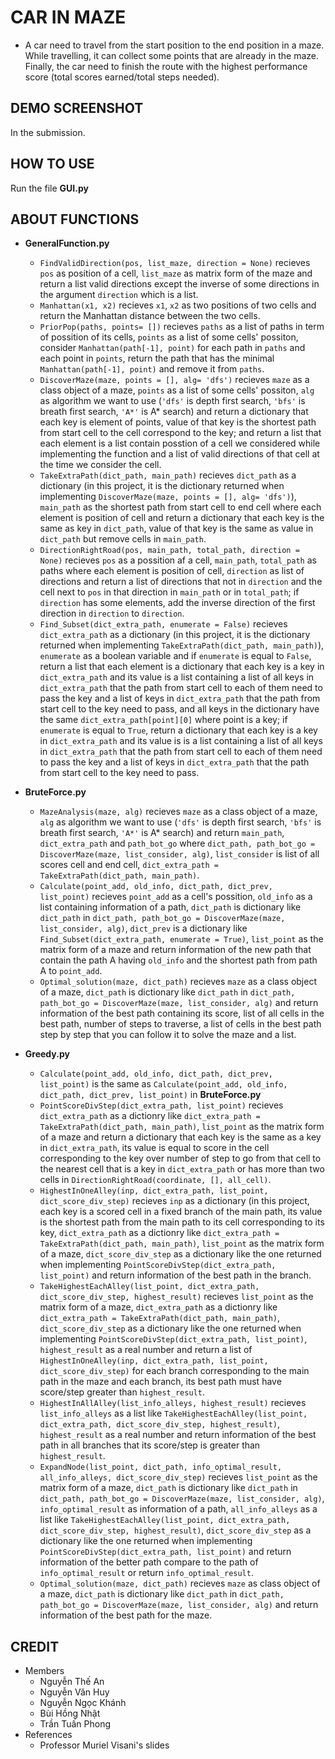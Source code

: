# CAR IN MAZE
* A car need to travel from the start position to the end position in a maze. While travelling, it can collect some points that are already in the maze. Finally, the car need to finish the route with the highest performance score (total scores earned/total steps needed).

## DEMO SCREENSHOT
In the submission.  

## HOW TO USE
Run the file **GUI.py**

## ABOUT FUNCTIONS
* **GeneralFunction.py** 
  * `FindValidDirection(pos, list_maze, direction = None)` recieves `pos` as position of a cell, `list_maze` as matrix form of the maze and return a list valid directions except the inverse of some directions in the argument `direction` which is a list.
  * `Manhattan(x1, x2)` recieves `x1`, `x2` as two positions of two cells and return the Manhattan distance between the two cells. 
  * `PriorPop(paths, points= [])` recieves `paths` as a list of paths in term of possition of its cells, `points` as a list of some cells' possiton, consider `Manhattan(path[-1], point)` for each path in `paths` and each point in `points`, return the path that has the minimal `Manhattan(path[-1], point)` and remove it from `paths`.
  * `DiscoverMaze(maze, points = [], alg= 'dfs')` recieves `maze` as a class object of a maze, `points` as a list of some cells' possiton, `alg` as algorithm  we want to use (`'dfs'` is depth first search, `'bfs'` is breath first search, `'A*'` is A* search) and return a dictionary that each key is element of points, value of that key is the shortest path from start cell to the cell correspond to the key; and return a list that each element is a list contain posstion of a cell we considered while implementing the function and a list of valid directions of that cell at the time we consider the cell.
  * `TakeExtraPath(dict_path, main_path)` recieves `dict_path` as a dictionary (in this project, it is the dictionary returned when implementing `DiscoverMaze(maze, points = [], alg= 'dfs')`), `main_path` as the shortest path from start cell to end cell where each element is position of cell and return a dictionary that each key is the same as key in `dict_path`, value of that key is the same as value in `dict_path` but remove cells in `main_path`.
  * `DirectionRightRoad(pos, main_path, total_path, direction = None)` recieves `pos` as a possition af a cell, `main_path`, `total_path` as paths where each element is position of cell, `direction` as list of directions and return a list of directions that not in `direction` and the cell next to `pos` in that direction in `main_path` or in `total_path`; if `direction` has some elements, add the inverse direction of the first direction in `direction` to `direction`.
  * `Find_Subset(dict_extra_path, enumerate = False)` recieves `dict_extra_path` as a dictionary (in this project, it is the dictionary returned when implementing `TakeExtraPath(dict_path, main_path)`), `enumerate` as a boolean variable and if `enumerate` is equal to `False`, return a list that each element is a dictionary that each key is a key in `dict_extra_path` and  its value is a list containing a list of all keys in `dict_extra_path` that the path from start cell to each of them need to pass the key and a list of keys in `dict_extra_path` that the path from start cell to the key need to pass, and all keys in the dictionary have the same `dict_extra_path[point][0]` where point is a key; if `enumerate` is equal to `True`, return a dictionary that each key is a key in `dict_extra_path` and its value is is a list containing a list of all keys in `dict_extra_path` that the path from start cell to each of them need to pass the key and a list of keys in `dict_extra_path` that the path from start cell to the key need to pass.

* **BruteForce.py**
  * `MazeAnalysis(maze, alg)` recieves `maze` as a class object of a maze, `alg` as algorithm  we want to use (`'dfs'` is depth first search, `'bfs'` is breath first search, `'A*'` is A* search) and return `main_path`, `dict_extra_path` and `path_bot_go` where `dict_path, path_bot_go = DiscoverMaze(maze, list_consider, alg)`, `list_consider` is list of all scores cell and end cell, `dict_extra_path = TakeExtraPath(dict_path, main_path)`.
  * `Calculate(point_add, old_info, dict_path, dict_prev, list_point)` recieves `point_add` as a cell's possition, `old_info` as a list containing information of a path, `dict_path` is dictionary like `dict_path` in `dict_path, path_bot_go = DiscoverMaze(maze, list_consider, alg)`, `dict_prev` is a dictionary like `Find_Subset(dict_extra_path, enumerate = True)`, `list_point` as the matrix form of a maze and return information of the new path that contain the path A having `old_info` and the shortest path from path A to `point_add`.
  * `Optimal_solution(maze, dict_path)` recieves `maze` as a class object of a maze, `dict_path` is dictionary like `dict_path` in `dict_path, path_bot_go = DiscoverMaze(maze, list_consider, alg)` and return information of the best path containing its score, list of all cells in the best path, number of steps to traverse, a list of cells in the best path step by step that you can follow it to solve the maze and a list.

* **Greedy.py**
  * `Calculate(point_add, old_info, dict_path, dict_prev, list_point)` is the same as `Calculate(point_add, old_info, dict_path, dict_prev, list_point)` in **BruteForce.py**
  * `PointScoreDivStep(dict_extra_path, list_point)` recieves `dict_extra_path` as a dictionry like `dict_extra_path = TakeExtraPath(dict_path, main_path)`, `list_point` as the matrix form of a maze and return a dictionary that each key is the same as a key in `dict_extra_path`, its value is equal to score in the cell corresponding to the key over number of step to go from that cell to the nearest cell that is a key in `dict_extra_path` or has more than two cells in `DirectionRightRoad(coordinate, [], all_cell)`. 
  * `HighestInOneAlley(inp, dict_extra_path, list_point, dict_score_div_step)` recieves `inp` as a dictionary (in this project, each key is a scored cell in a fixed branch of the main path, its value is the shortest path from the main path to its cell corresponding to its key, `dict_extra_path` as a dictionry like `dict_extra_path = TakeExtraPath(dict_path, main_path)`, `list_point` as the matrix form of a maze, `dict_score_div_step` as a dictionary like the one returned when implementing `PointScoreDivStep(dict_extra_path, list_point)` and return information of the best path in the branch.
  * `TakeHighestEachAlley(list_point, dict_extra_path, dict_score_div_step, highest_result)` recieves `list_point` as the matrix form of a maze, `dict_extra_path` as a dictionry like `dict_extra_path = TakeExtraPath(dict_path, main_path)`, `dict_score_div_step` as a dictionary like the one returned when implementing `PointScoreDivStep(dict_extra_path, list_point)`, `highest_result` as a real number and return a list of `HighestInOneAlley(inp, dict_extra_path, list_point, dict_score_div_step)` for each branch corresponding to the main path in the maze and each branch, its best path must have score/step greater than `highest_result`.
  * `HighestInAllAlley(list_info_alleys, highest_result)` recieves `list_info_alleys` as a list like `TakeHighestEachAlley(list_point, dict_extra_path, dict_score_div_step, highest_result)`, `highest_result` as a real number and return information of the best path in all branches that its score/step is greater than `highest_result`.
  * `ExpandNode(list_point, dict_path, info_optimal_result, all_info_alleys, dict_score_div_step)` recieves `list_point` as the matrix form of a maze, `dict_path` is dictionary like `dict_path` in `dict_path, path_bot_go = DiscoverMaze(maze, list_consider, alg)`, `info_optimal_result` as information of a path, `all_info_alleys` as a list like `TakeHighestEachAlley(list_point, dict_extra_path, dict_score_div_step, highest_result)`, `dict_score_div_step` as a dictionary like the one returned when implementing `PointScoreDivStep(dict_extra_path, list_point)` and return information of the better path compare to the path of `info_optimal_result` or return `info_optimal_result`. 
  * `Optimal_solution(maze, dict_path)` recieves `maze` as class object of a maze, `dict_path` is dictionary like `dict_path` in `dict_path, path_bot_go = DiscoverMaze(maze, list_consider, alg)` and return information of the best path for the maze.

## CREDIT
* Members
  * Nguyễn Thế An
  * Nguyễn Văn Huy
  * Nguyễn Ngọc Khánh
  * Bùi Hồng Nhật
  * Trần Tuấn Phong
* References
  * Professor Muriel Visani's slides





